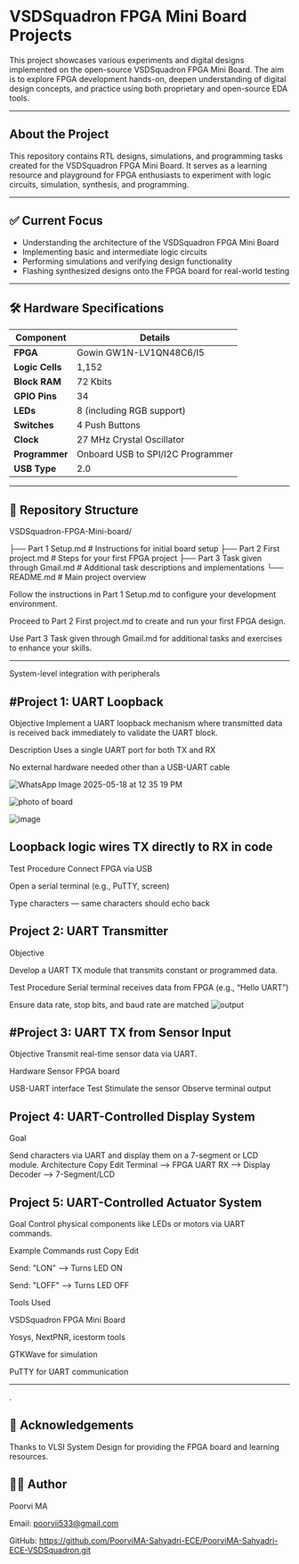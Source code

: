 # VSDSquadron FPGA Mini Board Projects

 This project showcases various experiments and digital designs implemented on the open-source VSDSquadron FPGA Mini Board. The aim is to explore FPGA development hands-on, deepen understanding of digital design concepts, and practice using both proprietary and open-source EDA tools.

---

##  About the Project

This repository contains RTL designs, simulations, and programming tasks created for the VSDSquadron FPGA Mini Board. It serves as a learning resource and playground for FPGA enthusiasts to experiment with logic circuits, simulation, synthesis, and programming.

---

## ✅ Current Focus

- Understanding the architecture of the VSDSquadron FPGA Mini Board  
- Implementing basic and intermediate logic circuits  
- Performing simulations and verifying design functionality  
- Flashing synthesized designs onto the FPGA board for real-world testing  

---

## 🛠️ Hardware Specifications

| Component       | Details                       |
| --------------- | -----------------------------|
| **FPGA**        | Gowin GW1N-LV1QN48C6/I5       |
| **Logic Cells** | 1,152                         |
| **Block RAM**   | 72 Kbits                      |
| **GPIO Pins**   | 34                            |
| **LEDs**        | 8 (including RGB support)     |
| **Switches**    | 4 Push Buttons                |
| **Clock**       | 27 MHz Crystal Oscillator     |
| **Programmer**  | Onboard USB to SPI/I2C Programmer |
| **USB Type**    | 2.0                           |

---

## 📝 Repository Structure
VSDSquadron-FPGA-Mini-board/

├── Part 1 Setup.md # Instructions for initial board setup
├── Part 2 First project.md # Steps for your first FPGA project
├── Part 3 Task given through Gmail.md # Additional task descriptions and implementations
└── README.md # Main project overview

Follow the instructions in Part 1 Setup.md to configure your development environment.

Proceed to Part 2 First project.md to create and run your first FPGA design.

Use Part 3 Task given through Gmail.md for additional tasks and exercises to enhance your skills.


---





System-level integration with peripherals

#Project 1: UART Loopback
---
Objective
Implement a UART loopback mechanism where transmitted data is received back immediately to validate the UART block.

Description
Uses a single UART port for both TX and RX

No external hardware needed other than a USB-UART cable

![WhatsApp Image 2025-05-18 at 12 35 19 PM](https://github.com/user-attachments/assets/5b1f3a27-776b-475c-87cc-cda3bae35c73)


![photo of board](https://github.com/user-attachments/assets/b972e11a-5843-4319-8759-b9a3023e4086)

![image](https://github.com/user-attachments/assets/255d0845-7820-4f52-8c4c-f15b117fad59)


Loopback logic wires TX directly to RX in code
---
Test Procedure
Connect FPGA via USB

Open a serial terminal (e.g., PuTTY, screen)


Type characters — same characters should echo back

Project 2: UART Transmitter
---
Objective

Develop a UART TX module that transmits constant or programmed data.

Test Procedure
Serial terminal receives data from FPGA (e.g., “Hello UART”)

Ensure data rate, stop bits, and baud rate are matched
![output](https://github.com/user-attachments/assets/8c0c5a1b-aa1b-4147-864e-3ba0b606f941)


#Project 3: UART TX from Sensor Input
---
Objective
Transmit real-time sensor data via UART.

Hardware
Sensor 
FPGA board

USB-UART interface
Test
Stimulate the sensor
Observe terminal output

Project 4: UART-Controlled Display System
---
Goal

Send characters via UART and display them on a 7-segment or LCD module.
Architecture
Copy
Edit
Terminal --> FPGA UART RX --> Display Decoder --> 7-Segment/LCD

Project 5: UART-Controlled Actuator System
---
Goal
Control physical components like LEDs or motors via UART commands.

Example Commands
rust
Copy
Edit

Send: "LON"  --> Turns LED ON 

Send: "LOFF" --> Turns LED OFF

Tools Used

VSDSquadron FPGA Mini Board

Yosys, NextPNR, icestorm tools

GTKWave for simulation

PuTTY  for UART communication


---
.

🙌 Acknowledgements
---
Thanks to VLSI System Design for providing the FPGA board and learning resources.

👨‍💻 Author
---
Poorvi MA

Email: poorvii533@gmail.com

GitHub: https://github.com/PoorviMA-Sahyadri-ECE/PoorviMA-Sahyadri-ECE-VSDSquadron.git










